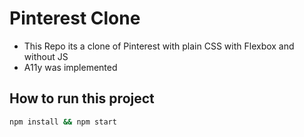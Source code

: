 # Pinterest Clone

* This Repo its a clone of Pinterest with plain CSS with Flexbox and without JS
* A11y was implemented


## How to run this project

```bash
npm install && npm start
```